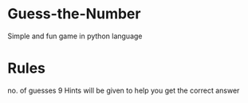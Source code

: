 # Guess-the-Number
  Simple and fun game in python language

# Rules
  no. of guesses 9 
  Hints will be given to help you get the correct answer

